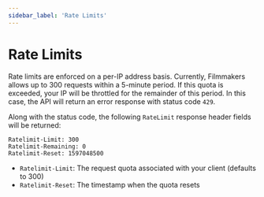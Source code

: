 ```yaml
---
sidebar_label: 'Rate Limits'
---
```


# Rate Limits

Rate limits are enforced on a per-IP address basis. Currently, Filmmakers allows up to 300 requests within a 5-minute period. If this quota is exceeded, your IP will be throttled for the remainder of this period. In this case, the API will return an error response with status code `429`.

Along with the status code, the following `RateLimit` response header fields will be returned:

```
Ratelimit-Limit: 300
Ratelimit-Remaining: 0
Ratelimit-Reset: 1597048500
```

* `Ratelimit-Limit`: The request quota associated with your client (defaults to 300)
* `Ratelimit-Reset`: The timestamp when the quota resets
